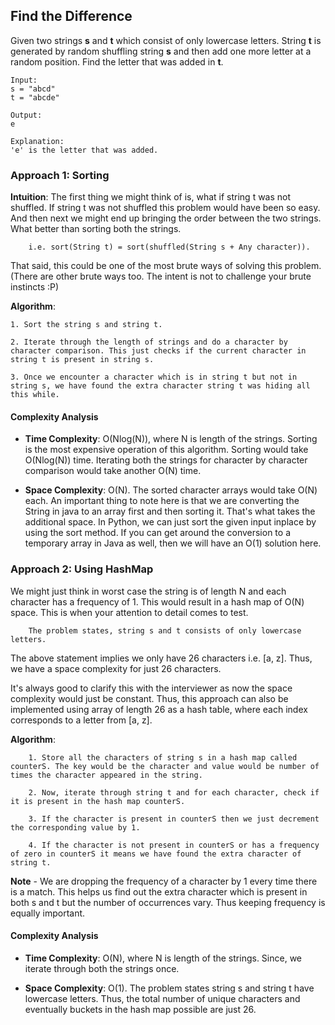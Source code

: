 ## Find the Difference

Given two strings **s** and **t** which consist of only lowercase letters. String **t** is generated by random shuffling string **s** and then add one more letter at a random position. Find the letter that was added in **t**.

```
Input:
s = "abcd"
t = "abcde"

Output:
e

Explanation:
'e' is the letter that was added.
```

### Approach 1: Sorting

**Intuition**: The first thing we might think of is, what if string t was not shuffled. If string t was not shuffled this problem would have been so easy. And then next we might end up bringing the order between the two strings. What better than sorting both the strings.
```
    i.e. sort(String t) = sort(shuffled(String s + Any character)).
```
That said, this could be one of the most brute ways of solving this problem. (There are other brute ways too. The intent is not to challenge your brute instincts :P)

**Algorithm**:

    1. Sort the string s and string t.

    2. Iterate through the length of strings and do a character by character comparison. This just checks if the current character in string t is present in string s.

    3. Once we encounter a character which is in string t but not in string s, we have found the extra character string t was hiding all this while.

#### Complexity Analysis

* **Time Complexity**: O(Nlog(N)), where N is length of the strings. Sorting is the most expensive operation of this algorithm. Sorting would take O(Nlog(N)) time. Iterating both the strings for character by character comparison would take another O(N) time.

* **Space Complexity**: O(N). The sorted character arrays would take O(N) each. An important thing to note here is that we are converting the String in java to an array first and then sorting it. That's what takes the additional space. In Python, we can just sort the given input inplace by using the sort method. If you can get around the conversion to a temporary array in Java as well, then we will have an O(1) solution here. 

### Approach 2: Using HashMap

We might just think in worst case the string is of length N and each character has a frequency of 1. This would result in a hash map of O(N) space. This is when your attention to detail comes to test.
```
    The problem states, string s and t consists of only lowercase letters.
```
The above statement implies we only have 26 characters i.e. [a, z]. Thus, we have a space complexity for just 26 characters.

It's always good to clarify this with the interviewer as now the space complexity would just be constant. Thus, this approach can also be implemented using array of length 26 as a hash table, where each index corresponds to a letter from [a, z].

**Algorithm**: 
```
    1. Store all the characters of string s in a hash map called counterS. The key would be the character and value would be number of times the character appeared in the string.

    2. Now, iterate through string t and for each character, check if it is present in the hash map counterS.

    3. If the character is present in counterS then we just decrement the corresponding value by 1.

    4. If the character is not present in counterS or has a frequency of zero in counterS it means we have found the extra character of string t.
```
**Note** - We are dropping the frequency of a character by 1 every time there is a match. This helps us find out the extra character which is present in both s and t but the number of occurrences vary. Thus keeping frequency is equally important.

#### Complexity Analysis

* **Time Complexity**: O(N), where N is length of the strings. Since, we iterate through both the strings once.

* **Space Complexity**: O(1). The problem states string s and string t have lowercase letters. Thus, the total number of unique characters and eventually buckets in the hash map possible are just 26. 
